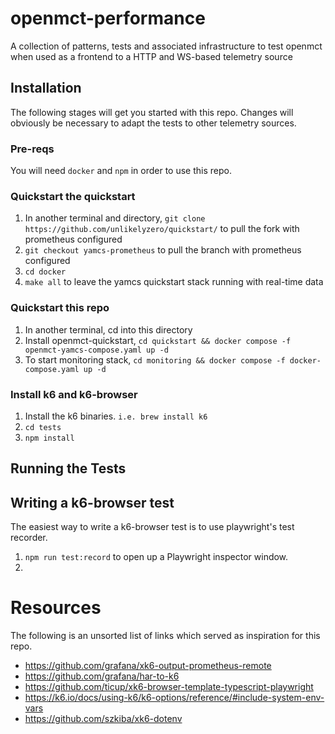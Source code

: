 # openmct-performance
A collection of patterns, tests and associated infrastructure to test openmct when used as a frontend to a HTTP and WS-based telemetry source

## Installation

The following stages will get you started with this repo. Changes will obviously be necessary to adapt the tests to other telemetry sources.
### Pre-reqs
You will need `docker` and `npm` in order to use this repo.
### Quickstart the quickstart
1. In another terminal and directory, `git clone https://github.com/unlikelyzero/quickstart/` to pull the fork with prometheus configured
1. `git checkout yamcs-prometheus` to pull the branch with prometheus configured
1. `cd docker`
1. `make all` to leave the yamcs quickstart stack running with real-time data

### Quickstart this repo
1. In another terminal, cd into this directory
1. Install openmct-quickstart, `cd quickstart && docker compose -f openmct-yamcs-compose.yaml up -d`
1. To start monitoring stack, `cd monitoring && docker compose -f docker-compose.yaml up -d`
### Install k6 and k6-browser
1. Install the k6 binaries. `i.e. brew install k6`
1. `cd tests`
1. `npm install`

## Running the Tests

### 

## Writing a k6-browser test
The easiest way to write a k6-browser test is to use playwright's test recorder.

1. `npm run test:record` to open up a Playwright inspector window.
1. 

# Resources
The following is an unsorted list of links which served as inspiration for this repo.
- https://github.com/grafana/xk6-output-prometheus-remote
- https://github.com/grafana/har-to-k6
- https://github.com/ticup/xk6-browser-template-typescript-playwright
- https://k6.io/docs/using-k6/k6-options/reference/#include-system-env-vars
- https://github.com/szkiba/xk6-dotenv
